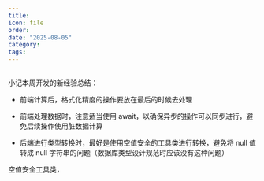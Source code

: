 ```yaml
---
title: 
icon: file
order: 
date: "2025-08-05"
category: 
tags:
---
```

## 

小记本周开发的新经验总结：

- 前端计算后，格式化精度的操作要放在最后的时候去处理
    
- 前端处理数据时，注意适当使用 await，以确保异步的操作可以同步进行，避免后续操作使用脏数据计算
    
- 后端进行类型转换时，最好是使用空值安全的工具类进行转换，避免将 null 值转成 null 字符串的问题（数据库类型设计规范时应该没有这种问题）

空值安全工具类，